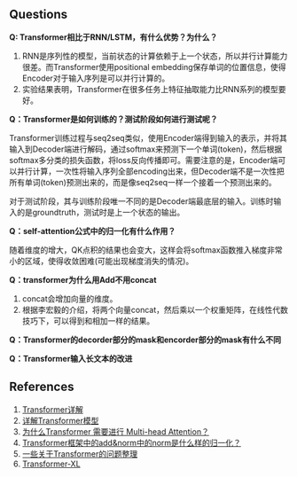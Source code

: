 ## Questions
**Q: Transformer相比于RNN/LSTM，有什么优势？为什么？**

1. RNN是序列性的模型，当前状态的计算依赖于上一个状态，所以并行计算能力很差。而Transformer使用positional embedding保存单词的位置信息，使得Encoder对于输入序列是可以并行计算的。
2. 实验结果表明，Transformer在很多任务上特征抽取能力比RNN系列的模型要好。

**Q：Transformer是如何训练的？测试阶段如何进行测试呢？**

Transformer训练过程与seq2seq类似，使用Encoder端得到输入的表示，并将其输入到Decoder端进行解码，通过softmax来预测下一个单词(token)，然后根据softmax多分类的损失函数，将loss反向传播即可。需要注意的是，Encoder端可以并行计算，一次性将输入序列全部encoding出来，但Decoder端不是一次性把所有单词(token)预测出来的，而是像seq2seq一样一个接着一个预测出来的。

对于测试阶段，其与训练阶段唯一不同的是Decoder端最底层的输入。训练时输入的是groundtruth，测试时是上一个状态的输出。

**Q：self-attention公式中的归一化有什么作用？**

随着维度的增大，QK点积的结果也会变大，这样会将softmax函数推入梯度非常小的区域，使得收敛困难(可能出现梯度消失的情况)。

**Q：transformer为什么用Add不用concat**

1. concat会增加向量的维度。
2. 根据李宏毅的介绍，将两个向量concat，然后乘以一个权重矩阵，在线性代数技巧下，可以得到和相加一样的结果。

**Q：Transformer的decorder部分的mask和encorder部分的mask有什么不同**

**Q：Transformer输入长文本的改进**


## References
1. [Transformer详解](https://zhuanlan.zhihu.com/p/44121378)
2. [详解Transformer模型](https://www.cnblogs.com/jiangxinyang/p/10069330.html)
3. [为什么Transformer 需要进行 Multi-head Attention？](https://www.zhihu.com/question/341222779/answer/814111138)
4. [Transformer框架中的add&norm中的norm是什么样的归一化？](https://www.zhihu.com/question/309177367)
5. [一些关于Transformer的问题整理](https://www.nowcoder.com/discuss/258321?type=2)
6. [Transformer-XL](https://www.sohu.com/a/292688373_473283)



